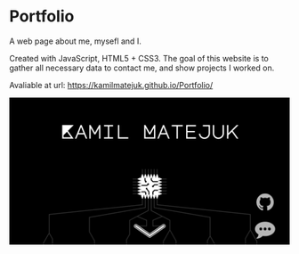 # Portfolio
A web page about me, mysefl and I.

Created with JavaScript, HTML5 + CSS3.
The goal of this website is to gather all necessary data to contact me, and show projects I worked on.

Avaliable at url: https://kamilmatejuk.github.io/Portfolio/

![](files/webpage-img-1.png)